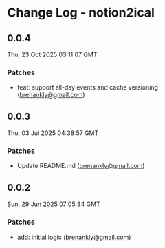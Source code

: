 # Change Log - notion2ical

<!-- This log was last generated on Thu, 23 Oct 2025 03:11:07 GMT and should not be manually modified. -->

<!-- Start content -->

## 0.0.4

Thu, 23 Oct 2025 03:11:07 GMT

### Patches

- feat: support all-day events and cache versioning (brenankly@gmail.com)

## 0.0.3

Thu, 03 Jul 2025 04:38:57 GMT

### Patches

- Update README.md (brenankly@gmail.com)

## 0.0.2

Sun, 29 Jun 2025 07:05:34 GMT

### Patches

- add: initial logic (brenankly@gmail.com)
